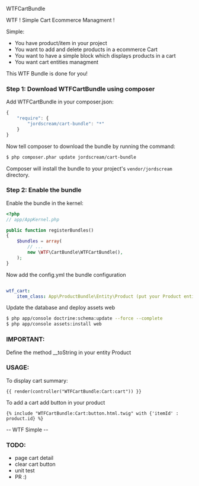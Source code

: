 WTFCartBundle

WTF ! Simple Cart Ecommerce Managment !

Simple:
- You have product/item in your project
- You want to add and delete products in a ecommerce Cart
- You want to have a simple block which displays products in a cart
- You want cart entities managment

This WTF Bundle is done for you!

### Step 1: Download WTFCartBundle using composer

Add WTFCartBundle in your composer.json:

```js
{
    "require": {
        "jordscream/cart-bundle": "*"
    }
}
```

Now tell composer to download the bundle by running the command:

``` bash
$ php composer.phar update jordscream/cart-bundle
```

Composer will install the bundle to your project's `vendor/jordscream` directory.

### Step 2: Enable the bundle

Enable the bundle in the kernel:


``` php
<?php
// app/AppKernel.php

public function registerBundles()
{
    $bundles = array(
        // ...
        new \WTF\CartBundle\WTFCartBundle(),
    );
}
```

Now add the config.yml the bundle configuration

``` yaml

wtf_cart:
    item_class: App\ProductBundle\Entity\Product (put your Product entity)

```

Update the database and deploy assets web

``` bash
$ php app/console doctrine:schema:update --force --complete
$ php app/console assets:install web
```

### IMPORTANT:

Define the method __toString in your entity Product


### USAGE:

To display cart summary:

``` twig
{{ render(controller("WTFCartBundle:Cart:cart")) }}
```

To add a cart add button in your product

``` twig
{% include "WTFCartBundle:Cart:button.html.twig" with {'itemId' : product.id} %}
```


-- WTF Simple --

### TODO:
- page cart detail
- clear cart button
- unit test
- PR :)